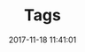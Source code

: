 ---
title: Tags
date: 2017-11-18 11:41:01
type: "tags"
comments: false
top_img: /img/tags.jpg
#  layout: tags
---